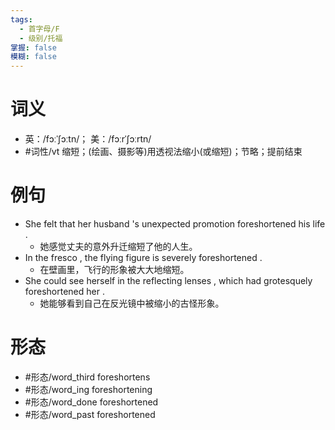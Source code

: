 ```yaml
---
tags:
  - 首字母/F
  - 级别/托福
掌握: false
模糊: false
---
```

# 词义
- 英：/fɔːˈʃɔːtn/； 美：/fɔːrˈʃɔːrtn/
- #词性/vt  缩短；(绘画、摄影等)用透视法缩小(或缩短)；节略；提前结束
# 例句
- She felt that her husband 's unexpected promotion foreshortened his life .
	- 她感觉丈夫的意外升迁缩短了他的人生。
- In the fresco , the flying figure is severely foreshortened .
	- 在壁画里，飞行的形象被大大地缩短。
- She could see herself in the reflecting lenses , which had grotesquely foreshortened her .
	- 她能够看到自己在反光镜中被缩小的古怪形象。
# 形态
- #形态/word_third foreshortens
- #形态/word_ing foreshortening
- #形态/word_done foreshortened
- #形态/word_past foreshortened
